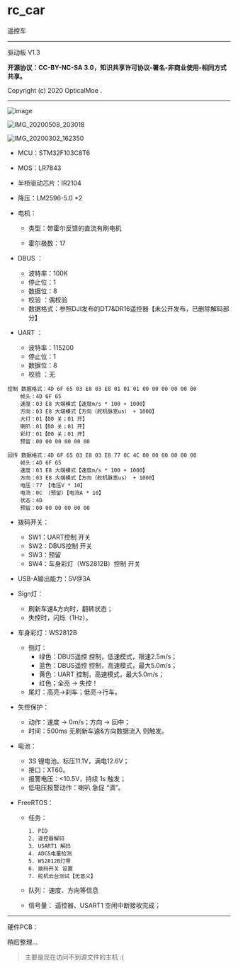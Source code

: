 # rc_car
遥控车

---

驱动板 V1.3

**开源协议：CC-BY-NC-SA 3.0，知识共享许可协议-署名-非商业使用-相同方式共享。**

Copyright (c) 2020 OpticalMoe .

---

![image](https://user-images.githubusercontent.com/47512823/192125091-5a1d4757-944f-4866-a91b-ce74e08a733a.png)

![IMG_20200508_203018](https://user-images.githubusercontent.com/47512823/197117580-50d6c7cc-a59f-4f48-a71f-fd65d114aa64.jpg)

![IMG_20200302_162350](https://user-images.githubusercontent.com/47512823/197117618-8f2e60c5-5585-4372-b07b-26e0a18146fc.jpg)


* MCU：STM32F103C8T6

* MOS：LR7843

* 半桥驱动芯片：IR2104

* 降压：LM2596-5.0 *2

* 电机： 
    * 类型：带霍尔反馈的直流有刷电机

    * 霍尔极数：17

* DBUS ：        
    * 波特率：100K
    * 停止位：1
    * 数据位：8
    * 校验    ：偶校验
    * 数据格式：参照DJI发布的DT7&DR16遥控器【未公开发布，已删除解码部分】

* UART ：        
    * 波特率：115200
    * 停止位：1
    * 数据位：8
    * 校验    ：无

```text
控制 数据格式：4D 6F 65 03 E8 03 E8 01 01 01 00 00 00 00 00 00
    帧头：4D 6F 65
    速度：03 E8 大端模式【速度m/s * 100 + 1000】
    方向：03 E8 大端模式【方向（舵机脉宽us） + 1000】
    大灯：01【00 关；01 开】
    喇叭：01【00 关；01 开】
    彩灯：01【00 关；01 开】
    预留：00 00 00 00 00 00

回传 数据格式：4D 6F 65 03 E8 03 E8 77 0C 4C 00 00 00 00 00 00
    帧头：4D 6F 65
    速度：03 E8 大端模式【速度m/s * 100 + 1000】
    方向：03 E8 大端模式【方向（舵机脉宽us） + 1000】
    电压：77 【电压V * 10】
    电流：0C （预留）【电流A * 10】
    状态：4D
    预留：00 00 00 00 00 00
```

* 拨码开关：           
    * SW1：UART控制 开关
    * SW2：DBUS控制 开关
    * SW3：预留
    * SW4：车身彩灯（WS2812B）控制 开关

* USB-A输出能力：5V@3A

* Sign灯：        
    * 刷新车速&方向时，翻转状态；
    * 失控时，闪烁（1Hz）。

* 车身彩灯：WS2812B
    * 侧灯：
        * 绿色：DBUS遥控 控制，低速模式，限速2.5m/s；
        * 蓝色：DBUS遥控 控制，高速模式，最大5.0m/s；
        * 黄色：UART 控制，高速模式，最大5.0m/s；
        * 红色；全亮 -> 失控！
    * 尾灯：高亮->刹车；低亮->行车。

* 失控保护：           
    * 动作：速度 -> 0m/s；方向 -> 回中；
    * 时间：500ms 无刷新车速&方向数据流入 则触发。

* 电池：      
    * 3S 锂电池。标压11.1V，满电12.6V；
    * 接口：XT60。
    * 报警电压：<10.5V，持续 1s 触发；
    * 低电压报警动作：喇叭 急促 “滴”。

* FreeRTOS：
    * 任务：
    
          1. PID
          2. 遥控器解码
          3. USART1 解码
          4. ADC&电量检测
          5. WS2812B灯带
          6. 拨码开关 设置
          7. 舵机云台测试【无意义】
          
    * 队列：
        速度、方向等信息
    * 信号量：
        遥控器、USART1 空闲中断接收完成；
---

硬件PCB：

   稍后整理...
   
> 主要是现在访问不到源文件的主机 :(
